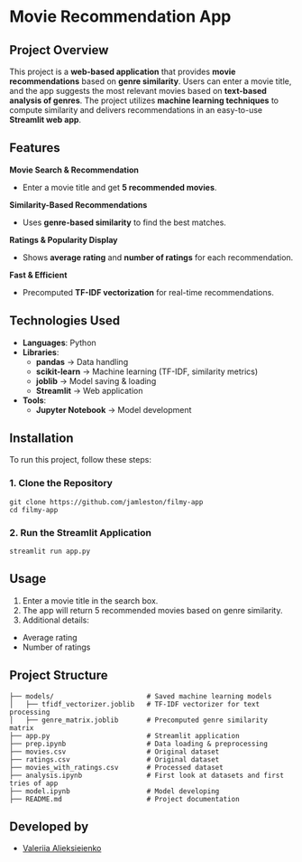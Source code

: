 # Movie Recommendation App

## Project Overview

This project is a **web-based application** that provides **movie recommendations** based on **genre similarity**. Users can enter a movie title, and the app suggests the most relevant movies based on **text-based analysis of genres**. The project utilizes **machine learning techniques** to compute similarity and delivers recommendations in an easy-to-use **Streamlit web app**.

## Features

**Movie Search & Recommendation**  
- Enter a movie title and get **5 recommended movies**.  

**Similarity-Based Recommendations**  
- Uses **genre-based similarity** to find the best matches.  

**Ratings & Popularity Display**  
- Shows **average rating** and **number of ratings** for each recommendation.  

**Fast & Efficient**  
- Precomputed **TF-IDF vectorization** for real-time recommendations.  

## Technologies Used

- **Languages**: Python  
- **Libraries**:
  - **pandas** → Data handling  
  - **scikit-learn** → Machine learning (TF-IDF, similarity metrics)  
  - **joblib** → Model saving & loading  
  - **Streamlit** → Web application  
- **Tools**:
  - **Jupyter Notebook** → Model development

## Installation

To run this project, follow these steps:

### 1️. **Clone the Repository**
```
git clone https://github.com/jamleston/filmy-app
cd filmy-app
```

### 2. **Run the Streamlit Application**
```
streamlit run app.py
```

## Usage
1. Enter a movie title in the search box.
2. The app will return 5 recommended movies based on genre similarity.
3. Additional details:
- Average rating
- Number of ratings

## Project Structure
```
├── models/                       # Saved machine learning models
│   ├── tfidf_vectorizer.joblib   # TF-IDF vectorizer for text processing
│   ├── genre_matrix.joblib       # Precomputed genre similarity matrix
├── app.py                        # Streamlit application
├── prep.ipynb                    # Data loading & preprocessing
├── movies.csv                    # Original dataset
├── ratings.csv                   # Original dataset
├── movies_with_ratings.csv       # Processed dataset
├── analysis.ipynb                # First look at datasets and first tries of app
├── model.ipynb                   # Model developing
├── README.md                     # Project documentation
```

## Developed by
- [Valeriia Alieksieienko](https://github.com/jamleston)